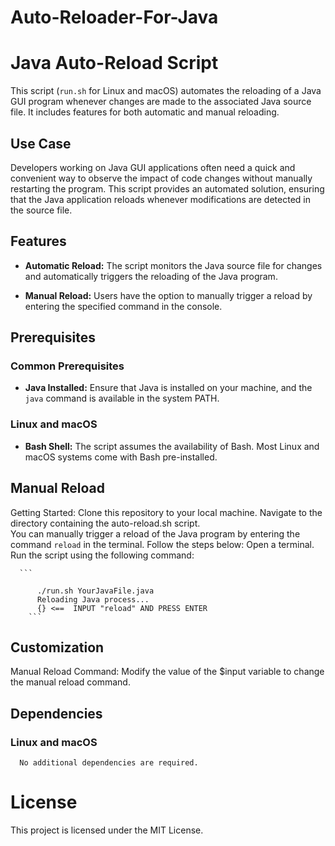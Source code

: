 # Auto-Reloader-For-Java
# Java Auto-Reload Script

This script (`run.sh` for Linux and macOS) automates the reloading of a Java GUI program whenever changes are made to the associated Java source file. It includes features for both automatic and manual reloading.

## Use Case

Developers working on Java GUI applications often need a quick and convenient way to observe the impact of code changes without manually restarting the program. This script provides an automated solution, ensuring that the Java application reloads whenever modifications are detected in the source file.

## Features

- **Automatic Reload:** The script monitors the Java source file for changes and automatically triggers the reloading of the Java program.

- **Manual Reload:** Users have the option to manually trigger a reload by entering the specified command in the console.

## Prerequisites

### Common Prerequisites

- **Java Installed:** Ensure that Java is installed on your machine, and the `java` command is available in the system PATH.

### Linux and macOS

- **Bash Shell:** The script assumes the availability of Bash. Most Linux and macOS systems come with Bash pre-installed.

## Manual Reload


  Getting Started:
        Clone this repository to your local machine.
        Navigate to the directory containing the auto-reload.sh script.  
  You can manually trigger a reload of the Java program by entering the command `reload` in the terminal. Follow the steps below:
    Open a terminal.
        Run the script using the following command:
        
      ```
        
          ./run.sh YourJavaFile.java
          Reloading Java process...
          {} <==  INPUT "reload" AND PRESS ENTER  
        ```   


## Customization
  Manual Reload Command: Modify the value of the $input variable to change the manual reload command.

## Dependencies
  ### Linux and macOS
      No additional dependencies are required.

# License
This project is licensed under the MIT License.
